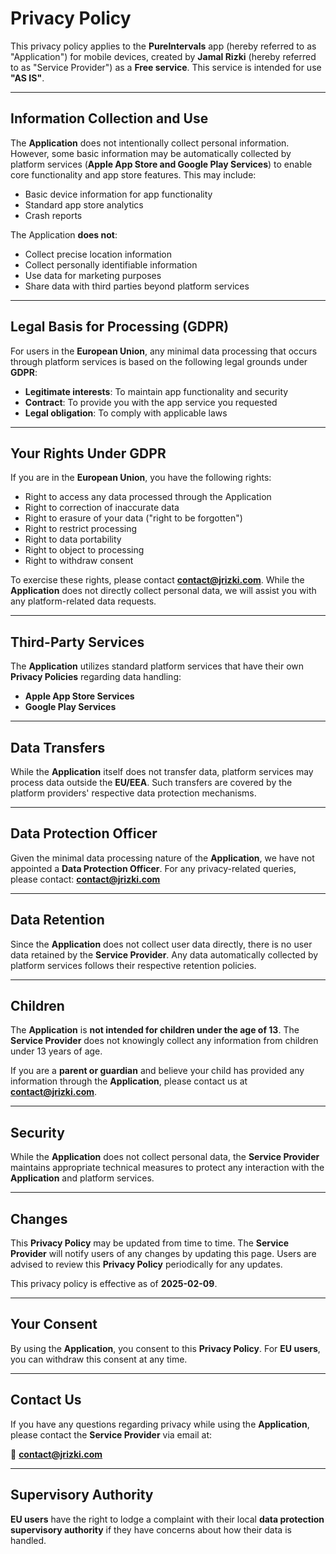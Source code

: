 # Privacy Policy

This privacy policy applies to the **PureIntervals** app (hereby referred to as "Application") for mobile devices, created by **Jamal Rizki** (hereby referred to as "Service Provider") as a **Free service**. This service is intended for use **"AS IS"**.

---

## Information Collection and Use

The **Application** does not intentionally collect personal information. However, some basic information may be automatically collected by platform services (**Apple App Store and Google Play Services**) to enable core functionality and app store features. This may include:

- Basic device information for app functionality  
- Standard app store analytics  
- Crash reports  

The Application **does not**:
- Collect precise location information  
- Collect personally identifiable information  
- Use data for marketing purposes  
- Share data with third parties beyond platform services  

---

## Legal Basis for Processing (GDPR)

For users in the **European Union**, any minimal data processing that occurs through platform services is based on the following legal grounds under **GDPR**:

- **Legitimate interests**: To maintain app functionality and security  
- **Contract**: To provide you with the app service you requested  
- **Legal obligation**: To comply with applicable laws  

---

## Your Rights Under GDPR

If you are in the **European Union**, you have the following rights:

- Right to access any data processed through the Application  
- Right to correction of inaccurate data  
- Right to erasure of your data ("right to be forgotten")  
- Right to restrict processing  
- Right to data portability  
- Right to object to processing  
- Right to withdraw consent  

To exercise these rights, please contact **contact@jrizki.com**. While the **Application** does not directly collect personal data, we will assist you with any platform-related data requests.

---

## Third-Party Services

The **Application** utilizes standard platform services that have their own **Privacy Policies** regarding data handling:

- **Apple App Store Services**  
- **Google Play Services**  

---

## Data Transfers

While the **Application** itself does not transfer data, platform services may process data outside the **EU/EEA**. Such transfers are covered by the platform providers' respective data protection mechanisms.

---

## Data Protection Officer

Given the minimal data processing nature of the **Application**, we have not appointed a **Data Protection Officer**. For any privacy-related queries, please contact: **contact@jrizki.com**

---

## Data Retention

Since the **Application** does not collect user data directly, there is no user data retained by the **Service Provider**. Any data automatically collected by platform services follows their respective retention policies.

---

## Children

The **Application** is **not intended for children under the age of 13**. The **Service Provider** does not knowingly collect any information from children under 13 years of age.

If you are a **parent or guardian** and believe your child has provided any information through the **Application**, please contact us at **contact@jrizki.com**.

---

## Security

While the **Application** does not collect personal data, the **Service Provider** maintains appropriate technical measures to protect any interaction with the **Application** and platform services.

---

## Changes

This **Privacy Policy** may be updated from time to time. The **Service Provider** will notify users of any changes by updating this page. Users are advised to review this **Privacy Policy** periodically for any updates.

This privacy policy is effective as of **2025-02-09**.

---

## Your Consent

By using the **Application**, you consent to this **Privacy Policy**. For **EU users**, you can withdraw this consent at any time.

---

## Contact Us

If you have any questions regarding privacy while using the **Application**, please contact the **Service Provider** via email at:

📧 **contact@jrizki.com**

---

## Supervisory Authority

**EU users** have the right to lodge a complaint with their local **data protection supervisory authority** if they have concerns about how their data is handled.
